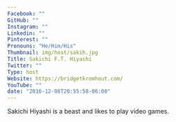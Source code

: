 ```yaml
---
Facebook: ""
GitHub: ""
Instagram: ""
Linkedin: ""
Pinterest: ""
Pronouns: "He/Him/His"
Thumbnail: img/host/sakih.jpg
Title: Sakichi F.T. Hiyashi
Twitter: ""
Type: host
Website: https://bridgetkromhout.com/
YouTube: ""
date: "2016-12-08T20:55:58-06:00"
---
```

Sakichi Hiyashi is a beast and likes to play video games. 